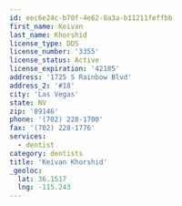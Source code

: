 ```yaml
---
id: eec6e24c-b70f-4e62-8a3a-b11211feffbb
first_name: Keivan
last_name: Khorshid
license_type: DDS
license_number: '3355'
license_status: Active
license_expiration: '42185'
address: '1725 S Rainbow Blvd'
address_2: '#18'
city: 'Las Vegas'
state: NV
zip: '89146'
phone: '(702) 228-1700'
fax: '(702) 228-1776'
services:
  - dentist
category: dentists
title: 'Keivan Khorshid'
_geoloc:
  lat: 36.1517
  lng: -115.243
---
```

